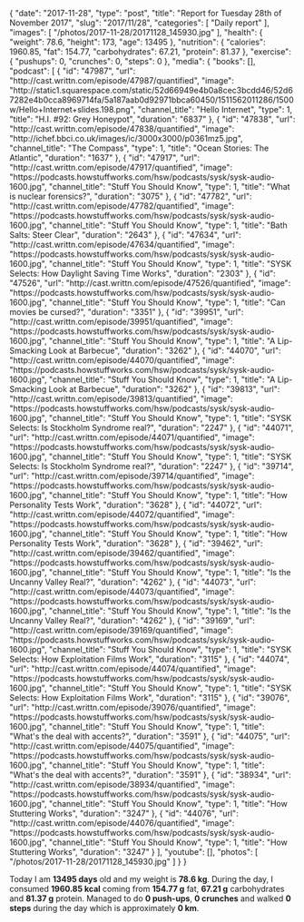 {
    "date": "2017-11-28",
    "type": "post",
    "title": "Report for Tuesday 28th of November 2017",
    "slug": "2017\/11\/28",
    "categories": [
        "Daily report"
    ],
    "images": [
        "\/photos\/2017-11-28\/20171128_145930.jpg"
    ],
    "health": {
        "weight": 78.6,
        "height": 173,
        "age": 13495
    },
    "nutrition": {
        "calories": 1960.85,
        "fat": 154.77,
        "carbohydrates": 67.21,
        "protein": 81.37
    },
    "exercise": {
        "pushups": 0,
        "crunches": 0,
        "steps": 0
    },
    "media": {
        "books": [],
        "podcast": [
            {
                "id": "47987",
                "url": "http:\/\/cast.writtn.com\/episode\/47987\/quantified",
                "image": "http:\/\/static1.squarespace.com\/static\/52d66949e4b0a8cec3bcdd46\/52d67282e4b0cca8969714fa\/5a187aab0d92971bbca60450\/1511562011286\/1500w\/Hello+Internet+slides.198.png",
                "channel_title": "Hello Internet",
                "type": 1,
                "title": "H.I. #92: Grey Honeypot",
                "duration": "6837"
            },
            {
                "id": "47838",
                "url": "http:\/\/cast.writtn.com\/episode\/47838\/quantified",
                "image": "http:\/\/ichef.bbci.co.uk\/images\/ic\/3000x3000\/p0361mz5.jpg",
                "channel_title": "The Compass",
                "type": 1,
                "title": "Ocean Stories: The Atlantic",
                "duration": "1637"
            },
            {
                "id": "47917",
                "url": "http:\/\/cast.writtn.com\/episode\/47917\/quantified",
                "image": "https:\/\/podcasts.howstuffworks.com\/hsw\/podcasts\/sysk\/sysk-audio-1600.jpg",
                "channel_title": "Stuff You Should Know",
                "type": 1,
                "title": "What is nuclear forensics?",
                "duration": "3075"
            },
            {
                "id": "47782",
                "url": "http:\/\/cast.writtn.com\/episode\/47782\/quantified",
                "image": "https:\/\/podcasts.howstuffworks.com\/hsw\/podcasts\/sysk\/sysk-audio-1600.jpg",
                "channel_title": "Stuff You Should Know",
                "type": 1,
                "title": "Bath Salts: Steer Clear",
                "duration": "2643"
            },
            {
                "id": "47634",
                "url": "http:\/\/cast.writtn.com\/episode\/47634\/quantified",
                "image": "https:\/\/podcasts.howstuffworks.com\/hsw\/podcasts\/sysk\/sysk-audio-1600.jpg",
                "channel_title": "Stuff You Should Know",
                "type": 1,
                "title": "SYSK Selects: How Daylight Saving Time Works",
                "duration": "2303"
            },
            {
                "id": "47526",
                "url": "http:\/\/cast.writtn.com\/episode\/47526\/quantified",
                "image": "https:\/\/podcasts.howstuffworks.com\/hsw\/podcasts\/sysk\/sysk-audio-1600.jpg",
                "channel_title": "Stuff You Should Know",
                "type": 1,
                "title": "Can movies be cursed?",
                "duration": "3351"
            },
            {
                "id": "39951",
                "url": "http:\/\/cast.writtn.com\/episode\/39951\/quantified",
                "image": "https:\/\/podcasts.howstuffworks.com\/hsw\/podcasts\/sysk\/sysk-audio-1600.jpg",
                "channel_title": "Stuff You Should Know",
                "type": 1,
                "title": "A Lip-Smacking Look at Barbecue",
                "duration": "3262"
            },
            {
                "id": "44070",
                "url": "http:\/\/cast.writtn.com\/episode\/44070\/quantified",
                "image": "https:\/\/podcasts.howstuffworks.com\/hsw\/podcasts\/sysk\/sysk-audio-1600.jpg",
                "channel_title": "Stuff You Should Know",
                "type": 1,
                "title": "A Lip-Smacking Look at Barbecue",
                "duration": "3262"
            },
            {
                "id": "39813",
                "url": "http:\/\/cast.writtn.com\/episode\/39813\/quantified",
                "image": "https:\/\/podcasts.howstuffworks.com\/hsw\/podcasts\/sysk\/sysk-audio-1600.jpg",
                "channel_title": "Stuff You Should Know",
                "type": 1,
                "title": "SYSK Selects: Is Stockholm Syndrome real?",
                "duration": "2247"
            },
            {
                "id": "44071",
                "url": "http:\/\/cast.writtn.com\/episode\/44071\/quantified",
                "image": "https:\/\/podcasts.howstuffworks.com\/hsw\/podcasts\/sysk\/sysk-audio-1600.jpg",
                "channel_title": "Stuff You Should Know",
                "type": 1,
                "title": "SYSK Selects: Is Stockholm Syndrome real?",
                "duration": "2247"
            },
            {
                "id": "39714",
                "url": "http:\/\/cast.writtn.com\/episode\/39714\/quantified",
                "image": "https:\/\/podcasts.howstuffworks.com\/hsw\/podcasts\/sysk\/sysk-audio-1600.jpg",
                "channel_title": "Stuff You Should Know",
                "type": 1,
                "title": "How Personality Tests Work",
                "duration": "3628"
            },
            {
                "id": "44072",
                "url": "http:\/\/cast.writtn.com\/episode\/44072\/quantified",
                "image": "https:\/\/podcasts.howstuffworks.com\/hsw\/podcasts\/sysk\/sysk-audio-1600.jpg",
                "channel_title": "Stuff You Should Know",
                "type": 1,
                "title": "How Personality Tests Work",
                "duration": "3628"
            },
            {
                "id": "39462",
                "url": "http:\/\/cast.writtn.com\/episode\/39462\/quantified",
                "image": "https:\/\/podcasts.howstuffworks.com\/hsw\/podcasts\/sysk\/sysk-audio-1600.jpg",
                "channel_title": "Stuff You Should Know",
                "type": 1,
                "title": "Is the Uncanny Valley Real?",
                "duration": "4262"
            },
            {
                "id": "44073",
                "url": "http:\/\/cast.writtn.com\/episode\/44073\/quantified",
                "image": "https:\/\/podcasts.howstuffworks.com\/hsw\/podcasts\/sysk\/sysk-audio-1600.jpg",
                "channel_title": "Stuff You Should Know",
                "type": 1,
                "title": "Is the Uncanny Valley Real?",
                "duration": "4262"
            },
            {
                "id": "39169",
                "url": "http:\/\/cast.writtn.com\/episode\/39169\/quantified",
                "image": "https:\/\/podcasts.howstuffworks.com\/hsw\/podcasts\/sysk\/sysk-audio-1600.jpg",
                "channel_title": "Stuff You Should Know",
                "type": 1,
                "title": "SYSK Selects: How Exploitation Films Work",
                "duration": "3115"
            },
            {
                "id": "44074",
                "url": "http:\/\/cast.writtn.com\/episode\/44074\/quantified",
                "image": "https:\/\/podcasts.howstuffworks.com\/hsw\/podcasts\/sysk\/sysk-audio-1600.jpg",
                "channel_title": "Stuff You Should Know",
                "type": 1,
                "title": "SYSK Selects: How Exploitation Films Work",
                "duration": "3115"
            },
            {
                "id": "39076",
                "url": "http:\/\/cast.writtn.com\/episode\/39076\/quantified",
                "image": "https:\/\/podcasts.howstuffworks.com\/hsw\/podcasts\/sysk\/sysk-audio-1600.jpg",
                "channel_title": "Stuff You Should Know",
                "type": 1,
                "title": "What's the deal with accents?",
                "duration": "3591"
            },
            {
                "id": "44075",
                "url": "http:\/\/cast.writtn.com\/episode\/44075\/quantified",
                "image": "https:\/\/podcasts.howstuffworks.com\/hsw\/podcasts\/sysk\/sysk-audio-1600.jpg",
                "channel_title": "Stuff You Should Know",
                "type": 1,
                "title": "What's the deal with accents?",
                "duration": "3591"
            },
            {
                "id": "38934",
                "url": "http:\/\/cast.writtn.com\/episode\/38934\/quantified",
                "image": "https:\/\/podcasts.howstuffworks.com\/hsw\/podcasts\/sysk\/sysk-audio-1600.jpg",
                "channel_title": "Stuff You Should Know",
                "type": 1,
                "title": "How Stuttering Works",
                "duration": "3247"
            },
            {
                "id": "44076",
                "url": "http:\/\/cast.writtn.com\/episode\/44076\/quantified",
                "image": "https:\/\/podcasts.howstuffworks.com\/hsw\/podcasts\/sysk\/sysk-audio-1600.jpg",
                "channel_title": "Stuff You Should Know",
                "type": 1,
                "title": "How Stuttering Works",
                "duration": "3247"
            }
        ],
        "youtube": [],
        "photos": [
            "\/photos\/2017-11-28\/20171128_145930.jpg"
        ]
    }
}

Today I am <strong>13495 days</strong> old and my weight is <strong>78.6 kg</strong>. During the day, I consumed <strong>1960.85 kcal</strong> coming from <strong>154.77 g</strong> fat, <strong>67.21 g</strong> carbohydrates and <strong>81.37 g</strong> protein. Managed to do <strong>0 push-ups</strong>, <strong>0 crunches</strong> and walked <strong>0 steps</strong> during the day which is approximately <strong>0 km</strong>.